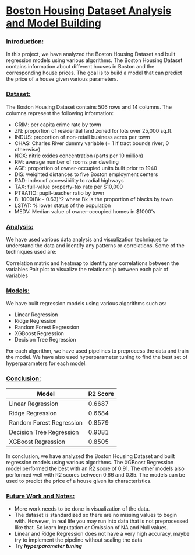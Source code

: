 # <ins> Boston Housing Dataset Analysis and Model Building </ins>
### <ins> **Introduction:** </ins>
In this project, we have analyzed the Boston Housing Dataset and built regression models using various algorithms. The Boston Housing Dataset contains information about different houses in Boston and the corresponding house prices. The goal is to build a model that can predict the price of a house given various parameters.

### <ins> **Dataset:** </ins>
The Boston Housing Dataset contains 506 rows and 14 columns. The columns represent the following information:

- CRIM: per capita crime rate by town
- ZN: proportion of residential land zoned for lots over 25,000 sq.ft.
- INDUS: proportion of non-retail business acres per town
- CHAS: Charles River dummy variable (= 1 if tract bounds river; 0 otherwise)
- NOX: nitric oxides concentration (parts per 10 million)
- RM: average number of rooms per dwelling
- AGE: proportion of owner-occupied units built prior to 1940
- DIS: weighted distances to five Boston employment centers
- RAD: index of accessibility to radial highways
- TAX: full-value property-tax rate per $10,000
- PTRATIO: pupil-teacher ratio by town
- B: 1000(Bk - 0.63)^2 where Bk is the proportion of blacks by town
- LSTAT: % lower status of the population
- MEDV: Median value of owner-occupied homes in $1000's

### <ins> **Analysis:** </ins>
We have used various data analysis and visualization techniques to understand the data and identify any patterns or correlations. Some of the techniques used are:

Correlation matrix and heatmap to identify any correlations between the variables
Pair plot to visualize the relationship between each pair of variables

### <ins> **Models:** </ins>
We have built regression models using various algorithms such as:

- Linear Regression
- Ridge Regression
- Random Forest Regression
- XGBoost Regression
- Decision Tree Regression

For each algorithm, we have used pipelines to preprocess the data and train the model. We have also used hyperparameter tuning to find the best set of hyperparameters for each model.

### <ins> **Conclusion:** </ins>

| Model | R2 Score |
|-------|----------|
| Linear Regression |   0.6687   |
| Ridge Regression |   0.6684   |
| Random Forest Regression |   0.8579   |
| Decision Tree Regression |  0.9081    |
| XGBoost Regression |  0.8505    |


In conclusion, we have analyzed the Boston Housing Dataset and built regression models using various algorithms. The XGBoost Regression model performed the best with an R2 score of 0.91. The other models also performed well with R2 scores between 0.66 and 0.85. The models can be used to predict the price of a house given its characteristics.

### <ins> **Future Work and Notes:** </ins>
- More work needs to be done in visualization of the data. 
- The dataset is standardized so there are no missing values to begin with. However, in real life you may run into data that is not preprocessed like that. So learn Imputation or Omission of NA and Null values.
- Linear and Ridge Regression does not have a very high accuracy, maybe try to implement the pipeline without scaling the data
- Try _**hyperparameter tuning**_
